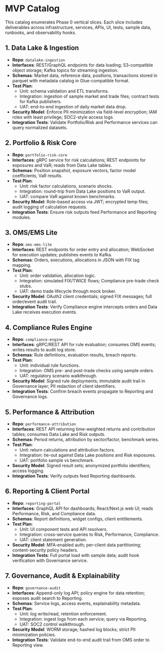 # MVP Catalog

This catalog enumerates Phase 0 vertical slices. Each slice includes deliverables across infrastructure, services, APIs, UI, tests, sample data, runbooks, and observability hooks.

## 1. Data Lake & Ingestion
- **Repo**: `datalake-ingestion`
- **Interfaces**: REST/GraphQL endpoints for data loading; S3-compatible object storage; Kafka topics for streaming ingestion.
- **Schemas**: Market data, reference data, positions, transactions stored in parquet with metadata catalog in Glue-compatible format.
- **Test Plan**:
  - Unit: schema validation and ETL transforms.
  - Integration: ingestion of sample market and trade files; contract tests for Kafka publishers.
  - UAT: end-to-end ingestion of daily market data drop.
- **Security Model**: Enforce PII minimization via field-level encryption; IAM roles with least privilege; SOC2-style access logs.
- **Integration Tests**: Validate Portfolio/Risk and Performance services can query normalized datasets.

## 2. Portfolio & Risk Core
- **Repo**: `portfolio-risk-core`
- **Interfaces**: gRPC service for risk calculations; REST endpoints for exposures and VaR; reads from Data Lake tables.
- **Schemas**: Position snapshot, exposure vectors, factor model coefficients, VaR results.
- **Test Plan**:
  - Unit: risk factor calculations, scenario shocks.
  - Integration: round-trip from Data Lake positions to VaR output.
  - UAT: compare VaR against known benchmarks.
- **Security Model**: Role-based access via JWT; encrypted temp files; audit logging of calculation requests.
- **Integration Tests**: Ensure risk outputs feed Performance and Reporting modules.

## 3. OMS/EMS Lite
- **Repo**: `oms-ems-lite`
- **Interfaces**: REST endpoints for order entry and allocation; WebSocket for execution updates; publishes events to Kafka.
- **Schemas**: Orders, executions, allocations in JSON with FIX tag mapping.
- **Test Plan**:
  - Unit: order validation, allocation logic.
  - Integration: simulated FIX/TWICE flows; Compliance pre-trade check stubs.
  - UAT: demo trade lifecycle through mock broker.
- **Security Model**: OAuth2 client credentials; signed FIX messages; full order/event audit trail.
- **Integration Tests**: Verify Compliance engine intercepts orders and Data Lake receives execution events.

## 4. Compliance Rules Engine
- **Repo**: `compliance-engine`
- **Interfaces**: gRPC/REST API for rule evaluation; consumes OMS events; writes results to audit log store.
- **Schemas**: Rule definitions, evaluation results, breach reports.
- **Test Plan**:
  - Unit: individual rule functions.
  - Integration: OMS pre- and post-trade checks using sample orders.
  - UAT: regulatory scenario walkthrough.
- **Security Model**: Signed rule deployments; immutable audit trail in Governance layer; PII redaction of client identifiers.
- **Integration Tests**: Confirm breach events propagate to Reporting and Governance logs.

## 5. Performance & Attribution
- **Repo**: `performance-attribution`
- **Interfaces**: REST API returning time-weighted returns and contribution tables; consumes Data Lake and Risk outputs.
- **Schemas**: Period returns, attribution by sector/factor, benchmark series.
- **Test Plan**:
  - Unit: return calculations and attribution factors.
  - Integration: tie-out against Data Lake positions and Risk exposures.
  - UAT: portfolio sample vs benchmark.
- **Security Model**: Signed result sets; anonymized portfolio identifiers; access logging.
- **Integration Tests**: Verify outputs feed Reporting dashboards.

## 6. Reporting & Client Portal
- **Repo**: `reporting-portal`
- **Interfaces**: GraphQL API for dashboards; React/Next.js web UI; reads Performance, Risk, and Compliance data.
- **Schemas**: Report definitions, widget configs, client entitlements.
- **Test Plan**:
  - Unit: UI component tests and API resolvers.
  - Integration: cross-service queries to Risk, Performance, Compliance.
  - UAT: client statement generation.
- **Security Model**: MFA-enabled auth; per-client data partitioning; content-security policy headers.
- **Integration Tests**: Full portal load with sample data; audit hook verification with Governance service.

## 7. Governance, Audit & Explainability
- **Repo**: `governance-audit`
- **Interfaces**: Append-only log API; policy engine for data retention; exposes audit search to Reporting.
- **Schemas**: Service logs, access events, explainability metadata.
- **Test Plan**:
  - Unit: log write/read, retention enforcement.
  - Integration: ingest logs from each service; query via Reporting.
  - UAT: SOC2 control walkthrough.
- **Security Model**: WORM storage; hashed log blocks; strict PII minimization policies.
- **Integration Tests**: Validate end-to-end audit trail from OMS order to Reporting view.

